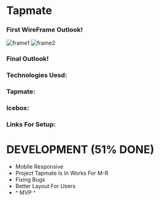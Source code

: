 # Tapmate
### First WireFrame Outlook!
![frame1](https://i.imgur.com/X99UwyK.png)
![frame2](https://i.imgur.com/B9IuAUr.png)
### Final Outlook!
### Technologies Uesd:
### Tapmate:
### Icebox:
### Links For Setup:
# DEVELOPMENT (51% DONE)
* Mobile Responsive
* Project Tapmate Is In Works For M-R
* Fixing Bugs
* Better Layout For Users
* ^ MVP ^

